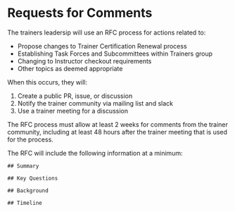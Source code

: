 # Requests for Comments

The trainers leadersip will use an RFC process for actions related to:
- Propose changes to Trainer Certification Renewal process
- Establishing Task Forces and Subcommittees within Trainers group
- Changing to Instructor checkout requirements
- Other topics as deemed appropriate
  
When this occurs, they will:
  1. Create a public PR, issue, or discussion
  1. Notify the trainer community via mailing list and slack
  1. Use a trainer meeting for a discussion
  
The RFC process must allow at least 2 weeks for comments from the trainer community, including at least 48 hours after the trainer meeting that is used for the process. 

The RFC will include the following information at a minimum: 
```
## Summary

## Key Questions

## Background

## Timeline
```
